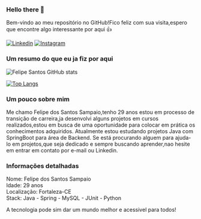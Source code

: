 ### Hello there 👋

Bem-vindo ao meu repositório no GitHub!Fico feliz com sua visita,espero que encontre algo interessante por aqui 👍

[![Linkedin](https://img.shields.io/badge/LinkedIn-0077B5?style=for-the-badge&logo=linkedin&logoColor=white)](https://www.linkedin.com/in/felipesantt/)
[![Instagram](https://img.shields.io/badge/Instagram-E4405F?style=for-the-badge&logo=instagram&logoColor=white)](https://instagram.com/felipesantosk2)


### Um resumo do que eu ja fiz por aqui

![Felipe Santos GitHub stats](https://github-readme-stats.vercel.app/api?username=FelipeSantt&show_icons=true&theme=onedark)

[![Top Langs](https://github-readme-stats.vercel.app/api/top-langs/?username=FelipeSannt&layout=compact&theme=onedark)](https://github.com/FelipeSantt/github-readme-stats)



### Um pouco sobre mim

Me chamo Felipe dos Santos Sampaio,tenho 29 anos estou em processo de transição de carreira,ja desenvolvi alguns projetos em cursos realizados,estou em busca de uma oportunidade para colocar em prática os conhecimentos adquiridos. Atualmente estou estudando projetos Java com SpringBoot para área de Backend. Se está procurando alguem para ajuda-lo em projetos,que seja dedicado e sempre buscando aprender,nao hesite em entrar em contato por e-mail ou Linkedin.

### Informações detalhadas
Nome: Felipe dos Santos Sampaio<br/>
Idade: 29 anos <br/>
Localização: Fortaleza-CE <br/>
Stack: Java - Spring - MySQL - JUnit - Python



A tecnologia pode sim dar um mundo melhor e acessivel para todos!

